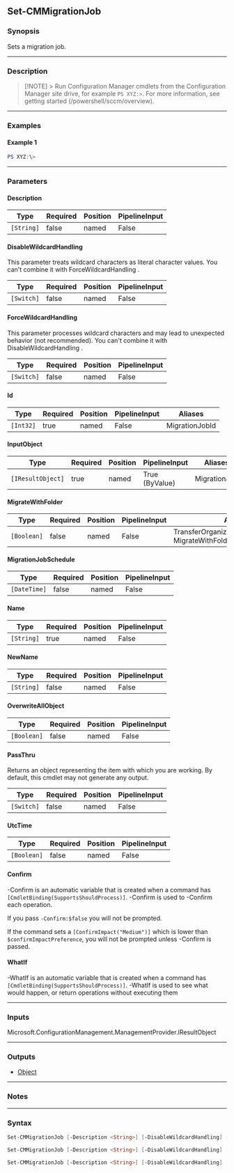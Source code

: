 Set-CMMigrationJob
------------------




### Synopsis
Sets a migration job.



---


### Description

> [!NOTE] > Run Configuration Manager cmdlets from the Configuration Manager site drive, for example `PS XYZ:>`. For more information, see getting started (/powershell/sccm/overview).



---


### Examples
#### Example 1
```PowerShell
PS XYZ:\>
```



---


### Parameters
#### **Description**








|Type      |Required|Position|PipelineInput|
|----------|--------|--------|-------------|
|`[String]`|false   |named   |False        |



#### **DisableWildcardHandling**

This parameter treats wildcard characters as literal character values. You can't combine it with ForceWildcardHandling .






|Type      |Required|Position|PipelineInput|
|----------|--------|--------|-------------|
|`[Switch]`|false   |named   |False        |



#### **ForceWildcardHandling**

This parameter processes wildcard characters and may lead to unexpected behavior (not recommended). You can't combine it with DisableWildcardHandling .






|Type      |Required|Position|PipelineInput|
|----------|--------|--------|-------------|
|`[Switch]`|false   |named   |False        |



#### **Id**








|Type     |Required|Position|PipelineInput|Aliases       |
|---------|--------|--------|-------------|--------------|
|`[Int32]`|true    |named   |False        |MigrationJobId|



#### **InputObject**








|Type             |Required|Position|PipelineInput |Aliases     |
|-----------------|--------|--------|--------------|------------|
|`[IResultObject]`|true    |named   |True (ByValue)|MigrationJob|



#### **MigrateWithFolder**








|Type       |Required|Position|PipelineInput|Aliases                                                     |
|-----------|--------|--------|-------------|------------------------------------------------------------|
|`[Boolean]`|false   |named   |False        |TransferOrganizationalFolderStructure<br/>MigrateWithFolders|



#### **MigrationJobSchedule**








|Type        |Required|Position|PipelineInput|
|------------|--------|--------|-------------|
|`[DateTime]`|false   |named   |False        |



#### **Name**








|Type      |Required|Position|PipelineInput|
|----------|--------|--------|-------------|
|`[String]`|true    |named   |False        |



#### **NewName**








|Type      |Required|Position|PipelineInput|
|----------|--------|--------|-------------|
|`[String]`|false   |named   |False        |



#### **OverwriteAllObject**








|Type       |Required|Position|PipelineInput|
|-----------|--------|--------|-------------|
|`[Boolean]`|false   |named   |False        |



#### **PassThru**

Returns an object representing the item with which you are working. By default, this cmdlet may not generate any output.






|Type      |Required|Position|PipelineInput|
|----------|--------|--------|-------------|
|`[Switch]`|false   |named   |False        |



#### **UtcTime**








|Type       |Required|Position|PipelineInput|
|-----------|--------|--------|-------------|
|`[Boolean]`|false   |named   |False        |



#### **Confirm**
-Confirm is an automatic variable that is created when a command has ```[CmdletBinding(SupportsShouldProcess)]```.
-Confirm is used to -Confirm each operation.

If you pass ```-Confirm:$false``` you will not be prompted.


If the command sets a ```[ConfirmImpact("Medium")]``` which is lower than ```$confirmImpactPreference```, you will not be prompted unless -Confirm is passed.

#### **WhatIf**
-WhatIf is an automatic variable that is created when a command has ```[CmdletBinding(SupportsShouldProcess)]```.
-WhatIf is used to see what would happen, or return operations without executing them


---


### Inputs
Microsoft.ConfigurationManagement.ManagementProvider.IResultObject





---


### Outputs
* [Object](https://learn.microsoft.com/en-us/dotnet/api/System.Object)






---


### Notes




---


### Syntax
```PowerShell
Set-CMMigrationJob [-Description <String>] [-DisableWildcardHandling] [-ForceWildcardHandling] -Id <Int32> [-MigrateWithFolder <Boolean>] [-MigrationJobSchedule <DateTime>] [-NewName <String>] [-OverwriteAllObject <Boolean>] [-PassThru] [-UtcTime <Boolean>] [-Confirm] [-WhatIf] [<CommonParameters>]
```
```PowerShell
Set-CMMigrationJob [-Description <String>] [-DisableWildcardHandling] [-ForceWildcardHandling] -InputObject <IResultObject> [-MigrateWithFolder <Boolean>] [-MigrationJobSchedule <DateTime>] [-NewName <String>] [-OverwriteAllObject <Boolean>] [-PassThru] [-UtcTime <Boolean>] [-Confirm] [-WhatIf] [<CommonParameters>]
```
```PowerShell
Set-CMMigrationJob [-Description <String>] [-DisableWildcardHandling] [-ForceWildcardHandling] [-MigrateWithFolder <Boolean>] [-MigrationJobSchedule <DateTime>] -Name <String> [-NewName <String>] [-OverwriteAllObject <Boolean>] [-PassThru] [-UtcTime <Boolean>] [-Confirm] [-WhatIf] [<CommonParameters>]
```
